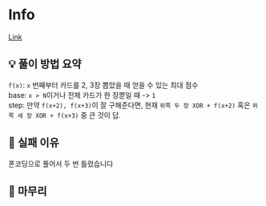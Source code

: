 # Info
[Link](https://boj.kr/28422)
## 💡 풀이 방법 요약

`f(x)`: `x` 번째부터 카드를 2, 3장 뽑았을 때 얻을 수 있는 최대 점수  
base: `x > N`이거나 전체 카드가 한 장뿐일 때 -> `1`  
step: 만약 `f(x+2), f(x+3)`이 잘 구해준다면, 현재 `위쪽 두 장 XOR + f(x+2)` 혹은 `위쪽 세 장 XOR + f(x+3)` 중 큰 것이 답.

## 👀 실패 이유
폰코딩으로 풀어서 두 번 틀렸습니다

## 🙂 마무리
